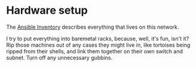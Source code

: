 # Hardware setup

The [Ansible Inventory](../ansible/inventory/hosts.yaml) describes everything that lives on this network.

I try to put everything into baremetal racks, because, well, it's fun, isn't it? Rip those machines out of any cases they might live in, like tortoises being ripped from their shells, and link them together on their own switch and subnet. Turn off any unnecessary gubbins. 
